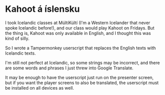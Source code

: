 # Kahoot á íslensku
I took Icelandic classes at MúltíKúltí (I'm a Western Icelander that
never spoke Icelandic before!), and our class would play Kahoot on
Fridays. But the thing is, Kahoot was only available in English, and
I thought this was kind of silly.

So I wrote a Tampermonkey userscript that replaces the English
texts with Icelandic texts.

I'm still not perfect at Icelandic, so some strings may be
incorrect, and there are some words and phrases I just threw into
Google Translate.

It may be enough to have the userscript just run on the presenter
screen, but if you want the player screens to also be translated,
the userscript must be installed on all devices as well.

